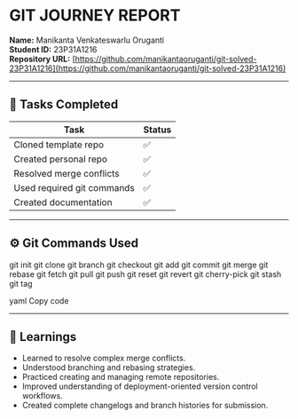 # GIT JOURNEY REPORT

**Name:** Manikanta Venkateswarlu Oruganti  
**Student ID:** 23P31A1216  
**Repository URL:** [https://github.com/manikantaoruganti/git-solved-23P31A1216](https://github.com/manikantaoruganti/git-solved-23P31A1216)  

---

## 🧩 Tasks Completed

| Task | Status |
|------|--------|
| Cloned template repo | ✅ |
| Created personal repo | ✅ |
| Resolved merge conflicts | ✅ |
| Used required git commands | ✅ |
| Created documentation | ✅ |

---

## ⚙️ Git Commands Used

git init
git clone
git branch
git checkout
git add
git commit
git merge
git rebase
git fetch
git pull
git push
git reset
git revert
git cherry-pick
git stash
git tag

yaml
Copy code

---

## 🧠 Learnings

- Learned to resolve complex merge conflicts.  
- Understood branching and rebasing strategies.  
- Practiced creating and managing remote repositories.  
- Improved understanding of deployment-oriented version control workflows.  
- Created complete changelogs and branch histories for submission.
